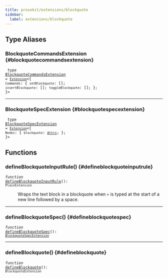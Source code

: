 ```yaml
---
title: prosekit/extensions/blockquote
sidebar:
  label: extensions/blockquote
---
```


## Type Aliases

### BlockquoteCommandsExtension {#blockquotecommandsextension}

<dl>

<dt>

<code data-typedoc-code><i></i> type <a id="blockquotecommandsextension" href="#blockquotecommandsextension">BlockquoteCommandsExtension</a> = [`Extension`](../core.md#extension-1)\<\{ `Commands`: \{ `setBlockquote`: \[\]; `insertBlockquote`: \[\]; `toggleBlockquote`: \[\]; \}; \}\></code>

</dt>

</dl>

***

### BlockquoteSpecExtension {#blockquotespecextension}

<dl>

<dt>

<code data-typedoc-code><i></i> type <a id="blockquotespecextension" href="#blockquotespecextension">BlockquoteSpecExtension</a> = [`Extension`](../core.md#extension-1)\<\{ `Nodes`: \{ `blockquote`: [`Attrs`](../pm/model.md#attrs-4); \}; \}\></code>

</dt>

</dl>

## Functions

### defineBlockquoteInputRule() {#defineblockquoteinputrule}

<dl>

<dt>

<code data-typedoc-code><i>function</i> <i></i> <a id="defineblockquoteinputrule" href="#defineblockquoteinputrule">defineBlockquoteInputRule</a>(): `PlainExtension`</code>

</dt>

<dd>

Wraps the text block in a blockquote when `>` is typed at the start of a new
line followed by a space.

</dd>

</dl>

***

### defineBlockquoteSpec() {#defineblockquotespec}

<dl>

<dt>

<code data-typedoc-code><i>function</i> <i></i> <a id="defineblockquotespec" href="#defineblockquotespec">defineBlockquoteSpec</a>(): [`BlockquoteSpecExtension`](#blockquotespecextension)</code>

</dt>

</dl>

***

### defineBlockquote() {#defineblockquote}

<dl>

<dt>

<code data-typedoc-code><i>function</i> <i></i> <a id="defineblockquote" href="#defineblockquote">defineBlockquote</a>(): `BlockquoteExtension`</code>

</dt>

<dd>

</dd>

</dl>
